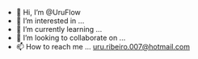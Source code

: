 - 👋 Hi, I’m @UruFlow
- 👀 I’m interested in ...
- 🌱 I’m currently learning ...
- 💞️ I’m looking to collaborate on ...
- 📫 How to reach me ...
uru.ribeiro.007@hotmail.com
<!---
UruFlow/UruFlow is a ✨ special ✨ repository because its `README.md` (this file) appears on your GitHub profile.
You can click the Preview link to take a look at your changes.
--->
